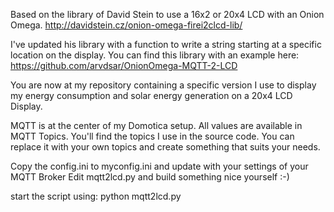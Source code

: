 Based on the library of David Stein to use a 16x2 or 20x4 LCD with an Onion Omega.
http://davidstein.cz/onion-omega-firei2clcd-lib/

I've updated his library with a function to write a string starting at a specific
location on the display. You can find this library with an example here:
https://github.com/arvdsar/OnionOmega-MQTT-2-LCD

You are now at my repository containing a specific version I use to display my
energy consumption and solar energy generation on a 20x4 LCD Display. 

MQTT is at the center of my Domotica setup. All values are available in MQTT Topics.
You'll find the topics I use in the source code. You can replace it with your own topics 
and create something that suits your needs.

Copy the config.ini to myconfig.ini and update with your settings of your MQTT Broker
Edit mqtt2lcd.py and build something nice yourself :-)

start the script using:
python mqtt2lcd.py



